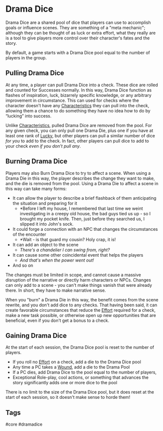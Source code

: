 # Drama Dice

Drama Dice are a shared pool of dice that players can use to accomplish goals or influence scenes. They are something of a "meta mechanic"; although they can be thought of as luck or extra effort, what they really are is a tool to give players more control over their character's fates and the story.

By default, a game starts with a Drama Dice pool equal to the number of players in the group.

## Pulling Drama Dice

At any time, a player can pull Drama Dice into a check. These dice are rolled and counted for Successes normally. In this way, Drama Dice function as flashes of inspiration, luck, bizarrely specific knowledge, or any arbitrary improvement in circumstance. This can used for checks where the character doesn't have any [Characteristics](Characteristic.md) they can pull into the check, allowing them a chance to do something they have no idea how to do by “lucking” into success.

Unlike [Characteristics](Characteristics.md), pulled Drama Dice are removed from the pool. For any given check, you can only pull one Drama Die, plus one if you have at least one rank of [Lucky](MetaTraits.md), but other players can pull a similar number of dice *for you* to add to the check. In fact, other players can pull dice to add to your check *even if you don’t pull any*.

## Burning Drama Dice

Players may also Burn Drama Dice to try to affect a scene. When using a Drama Die in this way, the player describes the change they want to make, and the die is removed from the pool. Using a Drama Die to affect a scene in this way can take many forms:

- It can allow the player to describe a brief flashback of them anticipating the situation and preparing for it
  - *Before I left my house, I remembered that last time we weint investigating in a creepy old house, the bad guys tied us up - so I brought my pocket knife. Then, just before they searched us, I slipped it into John's sock.
- It could forge a connection with an NPC that changes the circumstances of the encounter
  - *Wait - is that guard my cousin? Holy crap, it is!
- It can add an object to the scene
  - *There's a chandelier I can swing from, right?*
- It can cause some other coincidental event that helps the players
  - *And that's when the power went out!*
- And so on

The changes must be limited in scope, and cannot cause a massive disruption of the narrative or directly harm characters or NPCs. Changes can only add to a scene - you can't make things vanish that were already there. In short, they have to make narrative sense.

When you "burn" a Drama Die in this way, the benefit comes from the scene rewrite, and you don't add dice to any checks. That having been said, it can create favorable circumstances that reduce the [Effort](Effort.md) required for a check, make a new task possible, or otherwise open up new opportunities that are beneficial, even if you don't get a bonus to a check.

## Gaining Drama Dice

At the start of each session, the Drama Dice pool is reset to the number of players.

- If you roll no [Effort](Effort.md) on a check, add a die to the Drama Dice pool
- Any time a PC takes a [Wound](WoundThreshold.md), add a die to the Drama Pool
- If a PC dies, add Drama Dice to the pool equal to the number of players,
- Exceptional Role-play, cool actions, or something that advances the story significantly adds one or more dice to the pool

There is no limit to the size of the Drama Dice pool, but it does reset at the start of each session, so it doesn't make sense to horde them!

## Tags

#core #dramadice
